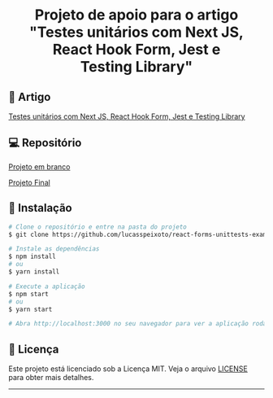<h1 align="center">
   Projeto de apoio para o artigo "Testes unitários com Next JS, React Hook Form,  Jest e Testing Library" 
</h1>

## 📑 Artigo

[Testes unitários com Next JS, React Hook Form, Jest e Testing Library](https://medium.com/@lspeixotodev/fluxo-de-dados-via-rota-no-angular-58631d598ce5)

## 💻 Repositório

[Projeto em branco](https://github.com/lucasspeixoto/react-forms-unittests-example/tree/start)

[Projeto Final](https://github.com/lucasspeixoto/react-forms-unittests-example/tree/final)

## 🚀 Instalação

```bash
# Clone o repositório e entre na pasta do projeto
$ git clone https://github.com/lucasspeixoto/react-forms-unittests-example/tree/start && cd react-forms-unittests-example

# Instale as dependências
$ npm install
# ou
$ yarn install

# Execute a aplicação
$ npm start
# ou
$ yarn start

# Abra http://localhost:3000 no seu navegador para ver a aplicação rodando!
```

## 📝 Licença

Este projeto está licenciado sob a Licença MIT. Veja o arquivo [LICENSE](https://opensource.org/licenses/MIT) para obter mais detalhes.

---